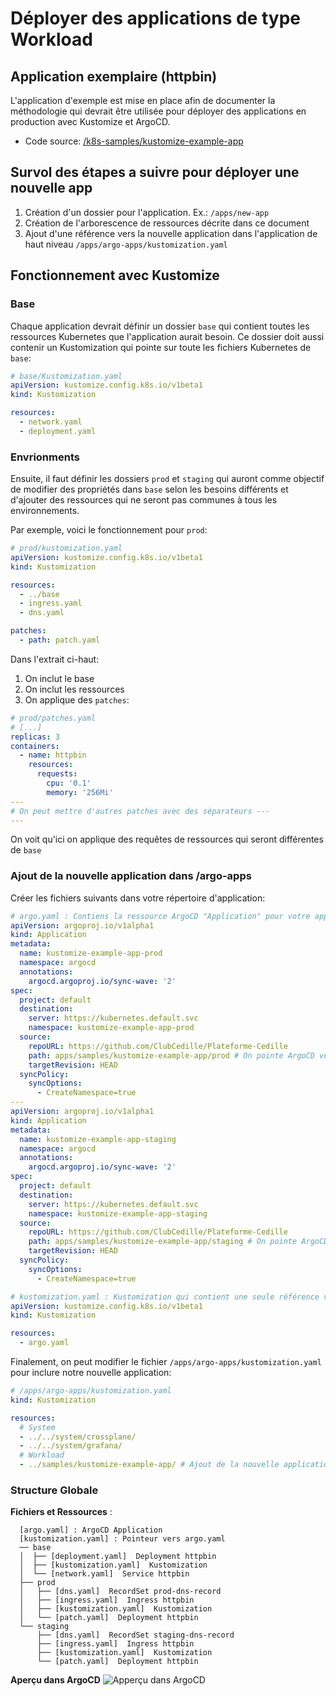 # Déployer des applications de type Workload

## Application exemplaire (httpbin)

L'application d'exemple est mise en place afin de documenter la méthodologie qui
devrait être utilisée pour déployer des applications en production avec
Kustomize et ArgoCD.

- Code source:
  [/k8s-samples/kustomize-example-app](https://github.com/ClubCedille/Plateforme-Cedille/tree/master/k8s-samples/kustomize-example-app)

## Survol des étapes a suivre pour déployer une nouvelle app

1. Création d'un dossier pour l'application. Ex.: `/apps/new-app`
2. Création de l'arborescence de ressources décrite dans ce document
3. Ajout d'une référence vers la nouvelle application dans l'application de haut
   niveau `/apps/argo-apps/kustomization.yaml`

## Fonctionnement avec Kustomize

### Base

Chaque application devrait définir un dossier `base` qui contient toutes les
ressources Kubernetes que l'application aurait besoin. Ce dossier doit aussi
contenir un Kustomization qui pointe sur toute les fichiers Kubernetes de
`base`:

```yaml
# base/Kustomization.yaml
apiVersion: kustomize.config.k8s.io/v1beta1
kind: Kustomization

resources:
  - network.yaml
  - deployment.yaml
```

### Envrionments

Ensuite, il faut définir les dossiers `prod` et `staging` qui auront comme
objectif de modifier des propriétés dans `base` selon les besoins différents et
d'ajouter des ressources qui ne seront pas communes à tous les environnements.

Par exemple, voici le fonctionnement pour `prod`:

```yaml
# prod/kustomization.yaml
apiVersion: kustomize.config.k8s.io/v1beta1
kind: Kustomization

resources:
  - ../base
  - ingress.yaml
  - dns.yaml

patches:
  - path: patch.yaml
```

Dans l'extrait ci-haut:

1. On inclut le base
2. On inclut les ressources
3. On applique des `patches`:

```yaml
# prod/patches.yaml
# [...]
replicas: 3
containers:
  - name: httpbin
    resources:
      requests:
        cpu: '0.1'
        memory: '256Mi'
---
# On peut mettre d'autres patches avec des séparateurs ---
---
```

On voit qu'ici on applique des requêtes de ressources qui seront différentes de
`base`

### Ajout de la nouvelle application dans /argo-apps

Créer les fichiers suivants dans votre répertoire d'application:

```yaml
# argo.yaml : Contiens la ressource ArgoCD "Application" pour votre application
apiVersion: argoproj.io/v1alpha1
kind: Application
metadata:
  name: kustomize-example-app-prod
  namespace: argocd
  annotations:
    argocd.argoproj.io/sync-wave: '2'
spec:
  project: default
  destination:
    server: https://kubernetes.default.svc
    namespace: kustomize-example-app-prod
  source:
    repoURL: https://github.com/ClubCedille/Plateforme-Cedille
    path: apps/samples/kustomize-example-app/prod # On pointe ArgoCD vers notre sous-répertoire pour l'environment prod
    targetRevision: HEAD
  syncPolicy:
    syncOptions:
      - CreateNamespace=true
---
apiVersion: argoproj.io/v1alpha1
kind: Application
metadata:
  name: kustomize-example-app-staging
  namespace: argocd
  annotations:
    argocd.argoproj.io/sync-wave: '2'
spec:
  project: default
  destination:
    server: https://kubernetes.default.svc
    namespace: kustomize-example-app-staging
  source:
    repoURL: https://github.com/ClubCedille/Plateforme-Cedille
    path: apps/samples/kustomize-example-app/staging # On pointe ArgoCD vers notre sous-répertoire pour l'environnement staging
    targetRevision: HEAD
  syncPolicy:
    syncOptions:
      - CreateNamespace=true
```

```yaml
# kustomization.yaml : Kustomization qui contient une seule référence vers le argo.yaml ci-haut
apiVersion: kustomize.config.k8s.io/v1beta1
kind: Kustomization

resources:
  - argo.yaml
```

Finalement, on peut modifier le fichier `/apps/argo-apps/kustomization.yaml`
pour inclure notre nouvelle application:

```yaml
# /apps/argo-apps/kustomization.yaml
kind: Kustomization

resources:
  # System
  - ../../system/crossplane/
  - ../../system/grafana/
  # Workload
  - ../samples/kustomize-example-app/ # Ajout de la nouvelle application.
```

### Structure Globale

**Fichiers et Ressources** :

```text
  [argo.yaml] : ArgoCD Application
  [kustomization.yaml] : Pointeur vers argo.yaml
  ── base
  │  ├── [deployment.yaml]  Deployment httpbin
  │  ├── [kustomization.yaml]  Kustomization
  │  └── [network.yaml]  Service httpbin
  ├── prod
  │   ├── [dns.yaml]  RecordSet prod-dns-record
  │   ├── [ingress.yaml]  Ingress httpbin
  │   ├── [kustomization.yaml]  Kustomization
  │   └── [patch.yaml]  Deployment httpbin
  └── staging
      ├── [dns.yaml]  RecordSet staging-dns-record
      ├── [ingress.yaml]  Ingress httpbin
      ├── [kustomization.yaml]  Kustomization
      └── [patch.yaml]  Deployment httpbin
```

**Aperçu dans ArgoCD**
![Apperçu dans
ArgoCD](img/argocd-kustomize-example-app.png)
